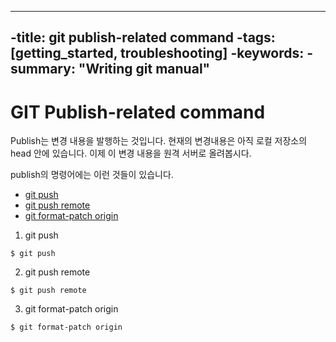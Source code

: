 
---
 -title: git publish-related command
 -tags: [getting_started, troubleshooting]
 -keywords:
 -summary: "Writing git manual"
---


# GIT Publish-related command


Publish는 변경 내용을 발행하는 것입니다.
현재의 변경내용은 아직 로컬 저장소의 head 안에 있습니다.
이제 이 변경 내용을 원격 서버로 올려봅시다. 

publish의 명령어에는 이런 것들이 있습니다. 


 * [git push]()
 * [git push remote]()
 * [git format-patch origin]()



1. git push
```
$ git push
```

2. git push remote
```
$ git push remote
```
3. git format-patch origin
```
$ git format-patch origin
```
